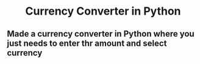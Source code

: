 <h1 align="center">Currency Converter in Python</h1>

## Made a currency converter in Python where you just needs to enter thr amount and select currency

